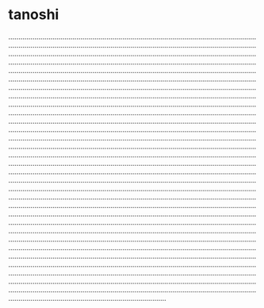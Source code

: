# tanoshi

...................................................................................................................................................................................................................................................................................................................................................................................................................................................................................................................................................................................................................................................................................................................................................................................................................................................................................................................................................................................................................................................................................................................................................................................................................................................................................................................................................................................................................................................................................................................................................................................................................................................................................................................................................................................................................................................................................................................................................................................................................................................................................................................................................................................................................................................................................................................................................................................................................................................................................................................................................................................................................................................................................................................................................................................................................................................................................................................................................................................................................................................................................................................................................................................................................................................................................................................................................................................................................................................................................................................................................................................................................................................................................................................................................................................................................................................................................................................................................................................................................................................................................